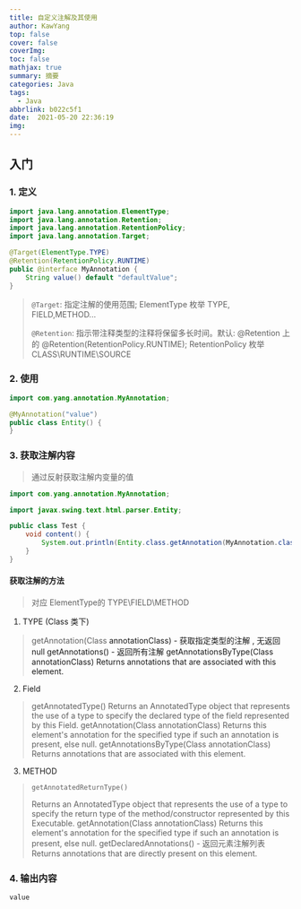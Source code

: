 ```yaml
---
title: 自定义注解及其使用
author: KawYang
top: false
cover: false
coverImg: 
toc: false
mathjax: true
summary: 摘要
categories: Java
tags:
  - Java
abbrlink: b022c5f1
date:  2021-05-20 22:36:19
img:
---
```


## 入门

### 1. 定义

```java
import java.lang.annotation.ElementType;
import java.lang.annotation.Retention;
import java.lang.annotation.RetentionPolicy;
import java.lang.annotation.Target;

@Target(ElementType.TYPE)
@Retention(RetentionPolicy.RUNTIME)
public @interface MyAnnotation {
    String value() default "defaultValue";
}
```

> `@Target`:  指定注解的使用范围; ElementType 枚举 TYPE, FIELD,METHOD...
>
> `@Retention`:  指示带注释类型的注释将保留多长时间。默认: @Retention 上的 @Retention(RetentionPolicy.RUNTIME); RetentionPolicy 枚举 CLASS\RUNTIME\SOURCE

### 2. 使用

```java
import com.yang.annotation.MyAnnotation;

@MyAnnotation("value")
public class Entity() {
}
```

###  3. 获取注解内容
> 通过反射获取注解内变量的值

```java
import com.yang.annotation.MyAnnotation;

import javax.swing.text.html.parser.Entity;

public class Test {
    void content() {
        System.out.println(Entity.class.getAnnotation(MyAnnotation.class).value());
    }
}
```
#### 获取注解的方法

> 对应 ElementType的 TYPE\FIELD\METHOD

1. TYPE (Class 类下)
> getAnnotation(Class<A> annotationClass) - 获取指定类型的注解 , 无返回 null
> getAnnotations() - 返回所有注解
> getAnnotationsByType(Class<A> annotationClass)
> Returns annotations that are associated with this element.
2. Field 
> getAnnotatedType()
> Returns an AnnotatedType object that represents the use of a type to specify the declared type of the field represented by this Field.
> getAnnotation(Class<T> annotationClass)
> Returns this element's annotation for the specified type if such an annotation is present, else null.
> getAnnotationsByType(Class<T> annotationClass)
> Returns annotations that are associated with this element.
3. METHOD
> 	```vim
> 	getAnnotatedReturnType()	
> 	```
> 	Returns an AnnotatedType object that represents the use of a type to specify the return type of the method/constructor represented by this Executable.
> 	getAnnotation(Class<T> annotationClass)
> 	Returns this element's annotation for the specified type if such an annotation is present, else null.
> 		getDeclaredAnnotations() - 返回元素注解列表
> 	Returns annotations that are directly present on this element.


### 4. 输出内容
```shell
value
```
